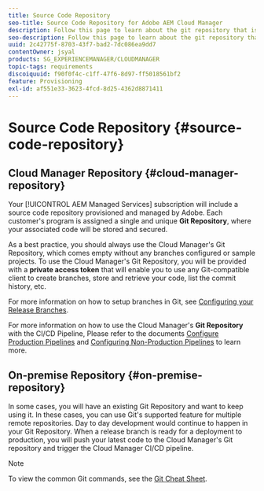 ```yaml
---
title: Source Code Repository
seo-title: Source Code Repository for Adobe AEM Cloud Manager
description: Follow this page to learn about the git repository that is provisioned for each program you have in Cloud Manager.
seo-description: Follow this page to learn about the git repository that is provisioned for each program you have in Adobe AEM Cloud Manager.
uuid: 2c42775f-8703-43f7-bad2-7dc086ea9dd7
contentOwner: jsyal
products: SG_EXPERIENCEMANAGER/CLOUDMANAGER
topic-tags: requirements
discoiquuid: f90f0f4c-c1ff-47f6-8d97-ff5018561bf2
feature: Provisioning
exl-id: af551e33-3623-4fcd-8d25-4362d8871411
---
```

# Source Code Repository {#source-code-repository}

## Cloud Manager Repository {#cloud-manager-repository}

Your [!UICONTROL AEM Managed Services] subscription will include a source code repository provisioned and managed by Adobe. Each customer's program is assigned a single and unique **Git Repository**, where your associated code will be stored and secured. 

As a best practice, you should always use the Cloud Manager's Git Repository, which comes empty without any branches configured or sample projects. To use the Cloud Manager's Git Repository, you will be provided with a **private access token** that will enable you to use any Git-compatible client to create branches, store and retrieve your code, list the commit history, etc.

For more information on how to setup branches in Git, see [Configuring your Release Branches](configure-your-release-branches.md).

For more information on how to use the Cloud Manager's **Git Repository** with the CI/CD Pipeline, Please refer to the documents [Configure Production Pipelines](configuring-production-pipelines.md) and [Configuring Non-Production Pipelines](configuring-non-production-pipelines.md) to learn more.

## On-premise Repository {#on-premise-repository}

In some cases, you will have an existing Git Repository and want to keep using it. In these cases, you can use Git's supported feature for multiple remote repositories. Day to day development would continue to happen in your Git Repository. When a release branch is ready for a deployment to production, you will push your latest code to the Cloud Manager's Git repository and trigger the Cloud Manager CI/CD pipeline.

>[!NOTE]
>
>To view the common Git commands, see the [Git Cheat Sheet](https://education.github.com/git-cheat-sheet-education.pdf).
